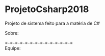 # ProjetoCsharp2018
Projeto de sistema feito para a matéria de C#

Sobre:



=-=-=-=-=-=-=-=-=-=-=-=-=-=         
Equipe:
